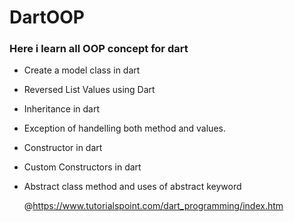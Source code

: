 # DartOOP
<h3><b>Here i learn all OOP concept for dart</h3></b>

- Create a model class in dart

- Reversed List Values using Dart

- Inheritance in dart

- Exception of handelling both method and values.

- Constructor in dart

- Custom Constructors in dart

- Abstract class method and uses of abstract keyword

  @https://www.tutorialspoint.com/dart_programming/index.htm

